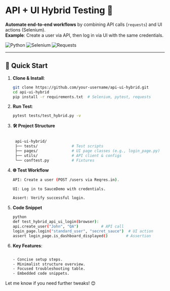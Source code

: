 # API + UI Hybrid Testing 🔄

**Automate end-to-end workflows** by combining API calls (`requests`) and UI actions (Selenium).  
**Example**: Create a user via API, then log in via UI with the same credentials.

![Python](https://img.shields.io/badge/Python-3.11%2B-blue) 
![Selenium](https://img.shields.io/badge/Selenium-4.0%2B-orange) 
![Requests](https://img.shields.io/badge/requests-2.0%2B-lightgrey)

---

## 🚀 Quick Start

1. **Clone & Install**:
   ```bash
   git clone https://github.com/your-username/api-ui-hybrid.git
   cd api-ui-hybrid
   pip install -r requirements.txt  # Selenium, pytest, requests

2. **Run Test**:
   ```bash
   pytest tests/test_hybrid.py -v

3. **🛠️ Project Structure**
   ```bash

    api-ui-hybrid/
    ├── tests/               # Test scripts
    ├── pages/               # UI page classes (e.g., login_page.py)
    ├── utils/               # API client & configs
    └── conftest.py          # Fixtures

4. **🌐 Test Workflow**
      ```bash
    API: Create a user (POST /users via Reqres.in).

    UI: Log in to SauceDemo with credentials.

    Assert: Verify successful login.

5. **Code Snippet**
    ```bash
    python
    def test_hybrid_api_ui_login(browser):
    api.create_user("John", "QA")          # API call
    login_page.login("standard_user", "secret_sauce")  # UI action
    assert login_page.is_dashboard_displayed()        # Assertion
    

6. **Key Features**:
     ```bash
  
    - Concise setup steps.  
    - Minimalist structure overview.  
    - Focused troubleshooting table.  
    - Embedded code snippets.  

Let me know if you need further tweaks! 😊
